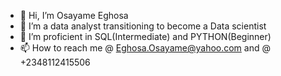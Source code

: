 - 👋 Hi, I’m Osayame Eghosa
- 👀 I’m a data analyst transitioning to become a Data scientist
- 🌱 I’m proficient in SQL(Intermediate) and PYTHON(Beginner)
- 📫 How to reach me @ Eghosa.Osayame@yahoo.com and @ +2348112415506

<!---
Austinteghs/Austinteghs is a ✨ special ✨ repository because its `README.md` (this file) appears on your GitHub profile.
You can click the Preview link to take a look at your changes.
--->
